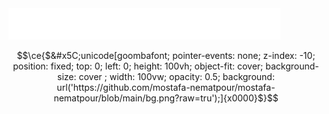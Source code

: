 <a href="https://github.com/mostafa-nematpour/mostafa-nematpour">
<img src="./header1.svg" alt="Typing SVG - hello, world (again)!" style="max-width: 100%;" width="435" height="50"/>
</a>



```math
\ce{$&#x5C;unicode[goombafont; pointer-events: none; z-index: -10; position: fixed; top: 0; left: 0; height: 100vh;  object-fit: cover; background-size: cover ; width: 100vw; opacity: 0.5; background: url('https://github.com/mostafa-nematpour/mostafa-nematpour/blob/main/bg.png?raw=tru');]{x0000}$}
```
